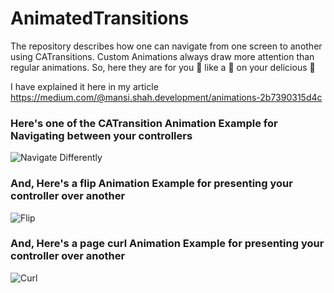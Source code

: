 # AnimatedTransitions
The repository describes how one can navigate from one screen to another using CATransitions. Custom Animations always draw more attention than regular animations. So, here they are for you 🤗 like a 🍒 on your delicious 🎂

I have explained it here in my article https://medium.com/@mansi.shah.development/animations-2b7390315d4c

### Here's one of the CATransition Animation Example for Navigating between your controllers

![Navigate Differently](https://media.giphy.com/media/3ohs7Qzlf9XF54fjIA/giphy.gif)

### And, Here's a flip Animation Example for presenting your controller over another

![Flip](https://media.giphy.com/media/3oxHQgDRcMDXg93JDy/giphy.gif)

### And, Here's a page curl Animation Example for presenting your controller over another

![Curl](https://media.giphy.com/media/3oxHQmwSpTVLBJ6P84/giphy.gif)
